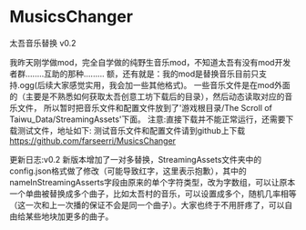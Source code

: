 # MusicsChanger
太吾音乐替换 v0.2

我昨天刚学做mod，完全自学做的纯野生音乐mod，不知道太吾有没有mod开发者群........互助的那种.........
额，还有就是：我的mod是替换音乐目前只支持.ogg(后续大家感觉实用，我会加一些其他格式)。
一些音乐文件是在mod外面的（主要是不熟悉如何获取太吾创意工坊下载后的目录），然后动态读取对应的音乐文件，
所以暂时把音乐文件和配置文件放到了'游戏根目录/The Scroll of Taiwu_Data/StreamingAssets'下面。
注意:直接下载并不能正常运行，还需要下载测试文件，地址如下:
测试音乐文件和配置文件请到github上下载
https://github.com/farseerri/MusicsChanger

更新日志:v0.2 新版本增加了一对多替换，StreamingAssets文件夹中的config.json格式做了修改（可能导致红字，这里表示抱歉），其中的nameInStreamingAsserts字段由原来的单个字符类型，改为字数组，可以让原本一个单曲被替换成多个曲子，比如太吾村的音乐，可以设置成多个，随机几率相等（这一次和上一次播的保证不会是同一个曲子）。大家也终于不用肝疼了，可以自由给某些地块加更多的曲子。

